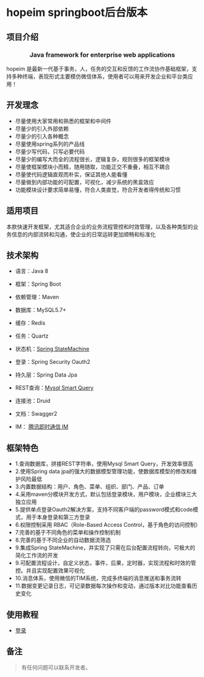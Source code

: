 hopeim springboot后台版本
===============================


项目介绍
-----------------------------------

<h3 align="center">Java framework for enterprise web applications</h3>

hopeim 是最新一代基于事务，人，任务的交互和反馈的工作流协作基础框架，支持多种终端，表现形式主要模仿微信体系，使用者可以用来开发企业和平台类应用！


开发理念
------------------------------------
- 尽量使用大家常用和熟悉的框架和中间件
- 尽量少的引入外部依赖
- 尽量少的引入各种概念
- 尽量使用spring系列的产品线
- 尽量少写代码，只写必要代码
- 尽量少的编写大而全的流程很长，逻辑复杂，规则很多的框架模块
- 尽量使框架模块小而精，随用随取，功能正交不重叠，相互不耦合
- 尽量使代码逻辑直观而朴实，保证其他人能看懂
- 尽量做到内部功能的可配置，可视化，减少系统的黑盒效应
- 功能模块设计要求简单易懂，符合人类直觉，符合开发者得传统和习惯


适用项目
------------------------------------
本款快速开发框架，尤其适合企业的业务流程管控和时效管理，以及各种类型的业务信息的内部流转和沟通，使企业的日常运转更加顺畅和标准化
 
 
技术架构
------------------------------------
- 语言：Java 8

- 框架：Spring Boot

- 依赖管理：Maven

- 数据库：MySQL5.7+ 

- 缓存：Redis

- 任务：Quartz

- 状态机：[Spring StateMachine](https://spring.io/projects/spring-statemachine#overview)

- 登录：Spring Security Oauth2

- 持久层：Spring Data Jpa

- REST查询：[Mysql Smart Query](https://github.com/readme916/spring-jpa-mysql-smart-query)

- 连接池：Druid

- 文档：Swagger2

- IM：  [腾讯即时通信 IM](https://cloud.tencent.com/document/product/269)


框架特色
------------------------------------
* 1.查询数据库，拼接REST字符串，使用Mysql Smart Query，开发效率很高
* 2.使用Spring data jpa的强大的数据模型管理功能，使数据库模型的修改和维护风险最低
* 3.内置数据结构：用户、角色、菜单、组织、部门、产品、订单
* 4.采用maven分模块开发方式，默认包括登录模块，用户模块，企业模块三大独立应用
* 5.提供单点登录Oauth2解决方案，支持不同客户端的password模式和code模式，用于本身登录和第三方登录
* 6.权限控制采用 RBAC（Role-Based Access Control，基于角色的访问控制）
* 7.完善的基于不同角色的菜单和操作控制机制
* 8.完善的基于不同企业的自动数据流筛选
* 9.集成Spring StateMachine，并实现了只需在后台配置流程转向，可极大的简化工作流的开发
* 9.可配置流程设计，自定义状态，事件，后果，定时器，实现流程和时效的管控。并且实现配置效果可视化
* 10.消息体系，使用微信的TIM系统，完成多终端的消息推送和事务流转
* 11.数据变更记录日志，可记录数据每次操作和变动，通过版本对比功能查看历史变化
 

使用教程
---------------------
* [登录](login.md)


备注
----

> 有任何问题可以联系开发者。
